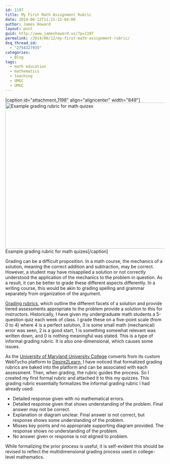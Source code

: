 ```yaml
---
id: 1197
title: My First Math Assignment Rubric
date: 2014-06-12T11:21:12-04:00
author: James Howard
layout: post
guid: http://www.jameshoward.us/?p=1197
permalink: /2014/06/12/my-first-math-assignment-rubric/
dsq_thread_id:
  - "2754327935"
categories:
  - Blog
tags:
  - math education
  - mathematics
  - teaching
  - UMGC
  - UMUC
---
```

[caption id="attachment_1198" align="aligncenter" width="849"]<a href="https://jameshoward.us/wp-content/uploads/2014/06/rubric-first.png"><img src="https://jameshoward.us/wp-content/uploads/2014/06/rubric-first.png" alt="Example grading rubric for math quizes" width="849" height="460" class="size-full wp-image-1198" /></a> Example grading rubric for math quizes[/caption]

Grading can be a difficult proposition.  In a math course, the mechanics of a solution, meaning the correct addition and subtraction, may be correct.  However, a student may have misapplied a solution or not correctly understood the application of the mechanics to the problem in question.  As a result, it can be better to grade these different aspects differently.  In a writing course, this would be akin to grading spelling and grammar separately from organization of the argument.

<a href="http://en.wikipedia.org/wiki/Rubric_(academic)" title="Academic Rubrics on Wikipedia">Grading rubrics</a>, which outline the different facets of a solution and provide tiered assessments appropriate to the problem provide a solution to this for instructors.  Historically, I have given my undergraduate math students a 5-question quiz each week of class.  I grade these on a five-point scale (from 0 to 4) where 4 is a perfect solution, 3 is some small math (mechanical) error was seen, 2 is a good start, 1 is something somewhat relevant was written down, and 0 is nothing meaningful was stated.  This is a type of informal grading rubric.  It is also one-dimensional, which causes some issues.

As the <a href="http://www.umuc.edu/" title="University of Maryland University College">University of Maryland University College</a> converts from its custom WebTycho platform to <a href="http://www.desire2learn.com/" title="Desire2Learn">Desire2Learn</a>, I have noticed that formalized grading rubrics are baked into the platform and can be associated with each assessment.  Then, when grading, the rubric guides the process.  So I created my first formal rubric and attached it to this my quizzes.  This grading rubric essentially formalizes the informal grading rubric I had already used:

<ul>
<li>Detailed response given with no mathematical errors.</li>
<li>Detailed response given that shows understanding of the problem.  Final answer may not be correct.</li>
<li>Explanation or diagram unclear.  Final answer is not correct, but response shows some understanding of the problem.</li>
<li>Misses key points and no appropriate supporting diagram provided.  The response shows no understanding of the problem.</li>
<li>No answer given or response is not aligned to problem.</li>
</ul>

While formalizing the prior process is useful, it is self-evident this should be revised to reflect the multidimensional grading process used in college-level mathematics.

